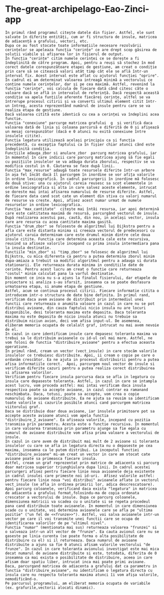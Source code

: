 # The-great-archipelago-Eao-Zinci-app
	În primul rând programul citește datele din fișier. Astfel, ele sunt salvate în diferite entități, cum ar fi structura de insule, matricea de adiacență a grafului, vectori, etc.
	Dupa ce au fost stocate toate informațiile necesare rezolvării cerințelor se apeleaza funcția "cerințe" ce are drept scop găsirea de soluții viabile și afișarea lor in fișierul de output.
	În funcția "cerințe" citim numele cerinței ce se dorește a fi îndeplinită de către program. Apoi, pentru a reuși să stochez în mod corect datele corespunzătoare etapei de gestiune, am creat o condiție prin care să se citească valori atât timp cât ele se află într-un interval fix. Acest interval este aflat cu ajutorul funcției "oprire". În cadrul ei am determinat valoarea intreagă minimă a vectorului ce conține numele cerințelor, dar și pe cea maximă. Astfel, revenind la funcția "cerințe", voi calcula de fiecare dată când citesc câte o valoare dacă se află in intervalul de referință. Dacă respectă această condiție va apela funțiile aferente fiecărei cerințe, altfel se va întrerupe procesul citirii și va converti ultimul element citit într-un întreg, acesta reprezentând numărul de insule pentru care se va realiza etapa de gestiune.
	Dacă valoarea citită este identică cu cea a cerinței va îndeplini acea functie. 
	Funcția "conexiune" parcurge matricea grafului  g  și verifică daca valoarea dată de linia și coloana parcursă e diferită de 0 și afișează un mesaj corespunzător (dacă e 0 atunci nu exită conexiune între insulele citite).
	Funcția legatura utilizează același principiu ca și funcția precedentă, cu excepția faptului ca în fișier chiar atunci când este îndeplinită condiția.
	Funcțiile adauga_zbor si anulare_zbor  parcurg matricea grafului, iar în momentul în care indicii care parcurg matricea ajung să fie egali cu pozițiile insulelor se va adăuga durata zborului, respectiv se va modifica costul in 0. Căutarea se face după linii.
	Funcția "max_resurse" adaugă toate resursele diferite într-un arbore în așa fel încât dacă îl parcurgem în inordine se vor afița valorile în ordine lexicografică. În cadrul parcurgerii în inordine mă folosesc de două stive: una cu ajutorul careia reusesc sa scot elementele in ordine lexicografica si alta in care salvez aceste elemente, intrucat se doreste mai intai afisarea numarului de resurse diferite. Astfel, de fiecare data cand scot cate un element din stiva cu valori numarul de resurse va creste. Apoi, afisez acest numar urmat de numele resurselor in ordine lexicografica.
	Funcția "max_cantitate"  citește mai întâi resursa, iar apoi determină care este cantitatea maximă de resursă, parcurgând vectorul de insule. După realizarea acestui pas, caută, din nou, in același vector, insula care are resursa cu acea cantitate maxima gasită.
	Funcția "drum_zbor" se foloseste de algoritmul lui Dijkstra pentru a afla care este distanta minima si creeaza vectorul de predecesori cu ajutorul caruia determinam care este drumul minim dintre cele doua insule citite. Functia care determina aceasta cale este recursiva,  reusind sa afiseze valorile incepand cu prima insula intermediara pana la insula destinatie.
	Functiile "min_zbor" si "timp_zbor" se folosesc de algoritmul lui Dijkstra, cu mica diferenta ca pentru a putea determina zborul minim dupa-amiaza a trebuit sa modific algoritmul pentru a adauga si durata stationarii. Ele returneaza durata minima in conditiile date de cerinte. Pentru acest lucru am creat o functie care returneaza "costul" minim calculat pana la varful destinatie.
	Din moment ce inca nu s-a ajuns la finalul fisierului, dar etapele de proiectare si analiza s-au sfarsit, inseamna ca se poate desfasura urmatoarea etapa, si anume etapa de gestiune.
	Astfel, acum se continua procesul citirii. Fiecare informatie citita o introducem intr-o structura de date bine definita. In primul rand, verificam daca avem avioane de distribuit prin intermediul unei functii care returneaza o anumita valoare in cazul in care nu se pot distribui avioane, din cauza faptului nicio insula nu are locuri disponibile, desi toleranta maxima este depasita. Daca toleranta maxima nu este depasita de nicio insula atunci nu trebuie sa distribuim niciun avion, deci vom afisa input-ul. De asemenea, eliberam memoria ocupata de celalalt graf, intrucat nu mai avem nevoie de el.
	In cazul in care identificam insule care depasesc toleranta maxima va trebui sa le distribuim avioanele cu id-ul cel mai mare. Astfel, ne vom folosi de functia "distribuire_avioane" pentru a efectua aceasta operatiune.
	În primul rând, cream un vector (vect_insule) in care stocăm valorile insulelor ce trebuiesc distribuite. Apoi, ii cream o copie pe care o ordanăm crescător. Ea ne ajuta in procesul distribuirii pentru a putea afisa informatiile corect.  Apoi, parcurgem noul vector de insule si verificam diferite cazuri pentru a putea realiza corect distribuirea si afisarea valorilor.
	Verificam pentru fiecare insula parcursa daca se afla in legatura cu insula care depaseste toleranta. Astfel, in cazul in care se intampla acest lucru, vom proceda astfel: mai intai verificam daca insula respectiva poate sa accepte avioane, in cazul contrar ea ramanand neschimbata. Daca, totusi, poate sa accepte, vom crea o copie numarului de avioane distribuite. Ea ne ajuta sa reusim sa identificam toate valorile si cazurile posibile atunci cand parcurgem matricea viitorului graf.
	Daca se distribuie doar doua avioane, iar insulele primitoare pot sa accepte aceste avioane atunci vom apela functia "distribuire_2_avioane". Ea afiseaza valorile, incepand cu pozitia transmisa prin parametru. Acesta este o functie recursiva. In momentul in care valoarea transmisa prin parametru ajunge sa fie egala cu numarul de avioane distribuite vom afisa prima valoare a vectorului de insule.
	In cazul in care avem de distribuit mai mult de 2 avioane si toleranta insulelor cu care se afla in legatura directa nu o depaseste pe cea maxima, inseamna ca le putem distribui. La inceputul functiei "distribuire_avioane" mi-am creat un vector in care am stocat cate avioane poate sa primeasca fiecare insula.
	Astfel, cream un graf reprezentat prin matrice de adiacenta si parcurg doar matricea superior triunghiulara dupa linii. In cadrul acestei parcurgeri afisez pentru fiecare linie noua avioanele deja existente in cadrul insulei care primeste noi id-uri.  Afisez valorile astfel: pentru fiecare linie noua "voi distribui" avioanele aflate in vectorul vect_insule (se afla in ordinea primirii lor, adica descrescatoare). Apoi parcurg coloanele, verificand daca exista "legatura" in matricea de adiacenta a grafului format,folosindu-ma de copia ordonata crescator a vectorului de insule. Dupa ce parcurg coloanele, dimensiunea matricii va scadea cu o unitate si se repeta procedeul pana cand distribuim toate avioanele. In momentul in care dimensiunea scade cu o unitate, voi determina avioanele care se afla pe "ultima pozitie" ("un fel de <<frunze>>"). Astfel, voi salva avioanele intr-un vector pe care il voi transmite unei functii care se ocupa de identificarea valorilor de pe "ultimul nivel". 
	Functia "numar" (mentionata mai sus) returneaza valoarea "frunzei" si o salveaza intr-un alt vector de "frunze". Ea cauta avionul care nu se gaseste pe linia curenta (se poate forma o alta posibilitate de distribuire cu el) si il returneaza. Daca numarul de avioane distribuite a ajuns sa fie 0 atunci afisam valorile vectorului "de frunze". In cazul in care toleranta avionului investigat este mai mica decat numarul de avioane distribuite si este, totodata, diferita de 0 inseamna ca mai exista o posibilitate de distribuire, aceea in care afisam doar spatiu liber, intrucat inca mai poate primi avioane.
	Daca, parcurgand matricea de adiacenta a grafului dat ca parametru in functia "distribuire_avioane", nu identificam o legatura directa cu insula care nu respecta toleranta maxima atunci îi vom afișa valorile, nemodificând-o. 
	Pe parcursul programului, am eliberat memoria ocupata de variabile (ex. grafurile,vectorii alocati dinamic).

